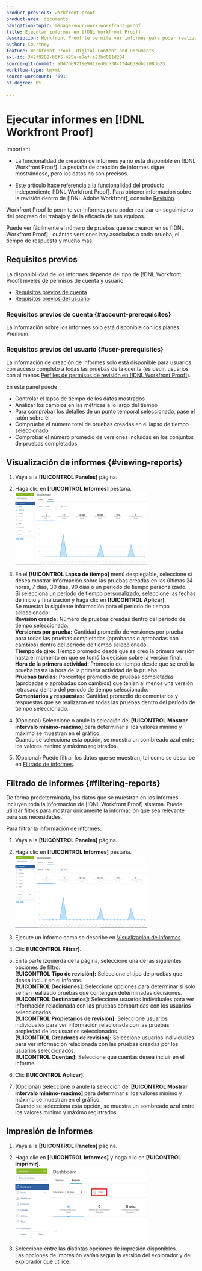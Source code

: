 ```yaml
---
product-previous: workfront-proof
product-area: documents
navigation-topic: manage-your-work-workfront-proof
title: Ejecutar informes en [!DNL Workfront Proof]
description: Workfront Proof le permite ver informes para poder realizar un seguimiento del progreso del trabajo y de la eficacia de sus equipos.
author: Courtney
feature: Workfront Proof, Digital Content and Documents
exl-id: 342f9282-b6f5-425e-a7ef-e23bd011d284
source-git-commit: a0d76692f9e9d12ed0d538c1344638dbc208d625
workflow-type: tm+mt
source-wordcount: '691'
ht-degree: 0%

---
```


# Ejecutar informes en [!DNL Workfront Proof]


>[!IMPORTANT]
>
>* <span class="previe">La funcionalidad de creación de informes ya no está disponible en [!DNL Workfront Proof]. La pestaña de creación de informes sigue mostrándose, pero los datos no son precisos.</span>
> 
>* Este artículo hace referencia a la funcionalidad del producto independiente [!DNL Workfront Proof]. Para obtener información sobre la revisión dentro de [!DNL Adobe Workfront], consulte [Revisión](../../../review-and-approve-work/proofing/proofing.md).


Workfront Proof le permite ver informes para poder realizar un seguimiento del progreso del trabajo y de la eficacia de sus equipos.

Puede ver fácilmente el número de pruebas que se crearon en su [!DNL Workfront Proof] , cuántas versiones hay asociadas a cada prueba, el tiempo de respuesta y mucho más.

## Requisitos previos

La disponibilidad de los informes depende del tipo de [!DNL Workfront Proof] niveles de permisos de cuenta y usuario.

* [Requisitos previos de cuenta](#account-prerequisites)
* [Requisitos previos del usuario](#user-prerequisites)

### Requisitos previos de cuenta {#account-prerequisites}

La información sobre los informes solo está disponible con los planes Premium.

### Requisitos previos del usuario {#user-prerequisites}

La información de creación de informes solo está disponible para usuarios con acceso completo a todas las pruebas de la cuenta (es decir, usuarios con al menos [Perfiles de permisos de revisión en [!DNL Workfront Proof]](../../../workfront-proof/wp-acct-admin/account-settings/proof-perm-profiles-in-wp.md)).

En este panel puede

* Controlar el lapso de tiempo de los datos mostrados
* Analizar los cambios en las métricas a lo largo del tiempo
* Para comprobar los detalles de un punto temporal seleccionado, pase el ratón sobre él
* Compruebe el número total de pruebas creadas en el lapso de tiempo seleccionado
* Comprobar el número promedio de versiones incluidas en los conjuntos de pruebas completados

## Visualización de informes {#viewing-reports}

1. Vaya a la **[!UICONTROL Paneles]** página.
1. Haga clic en **[!UICONTROL Informes]** pestaña.\
   ![proof_reports.png](assets/proof-reports-350x193.png)

1. En el **[!UICONTROL Lapso de tiempo]** menú desplegable, seleccione si desea mostrar información sobre las pruebas creadas en las últimas 24 horas, 7 días, 30 días, 90 días o un período de tiempo personalizado.\
   Si selecciona un período de tiempo personalizado, seleccione las fechas de inicio y finalización y haga clic en **[!UICONTROL Aplicar]**.\
   Se muestra la siguiente información para el período de tiempo seleccionado:\
   **Revisión creada:** Número de pruebas creadas dentro del período de tiempo seleccionado.\
   **Versiones por prueba:** Cantidad promedio de versiones por prueba para todas las pruebas completadas (aprobadas o aprobadas con cambios) dentro del período de tiempo seleccionado.\
   **Tiempo de giro:** Tiempo promedio desde que se creó la primera versión hasta el momento en que se tomó la decisión sobre la versión final.\
   **Hora de la primera actividad:** Promedio de tiempo desde que se creó la prueba hasta la hora de la primera actividad de la prueba.\
   **Pruebas tardías:** Porcentaje promedio de pruebas completadas (aprobadas o aprobadas con cambios) que tenían al menos una versión retrasada dentro del período de tiempo seleccionado.\
   **Comentarios y respuestas:** Cantidad promedio de comentarios y respuestas que se realizaron en todas las pruebas dentro del período de tiempo seleccionado.

1. (Opcional) Seleccione o anule la selección del **[!UICONTROL Mostrar intervalo mínimo-máximo]** para determinar si los valores mínimo y máximo se muestran en el gráfico.\
   Cuando se selecciona esta opción, se muestra un sombreado azul entre los valores mínimo y máximo registrados.

1. (Opcional) Puede filtrar los datos que se muestran, tal como se describe en [Filtrado de informes](#filtering-reports).

## Filtrado de informes {#filtering-reports}

De forma predeterminada, los datos que se muestran en los informes incluyen toda la información de [!DNL Workfront Proof] sistema. Puede utilizar filtros para mostrar únicamente la información que sea relevante para sus necesidades.

Para filtrar la información de informes:

1. Vaya a la **[!UICONTROL Paneles]** página.
1. Haga clic en **[!UICONTROL Informes]** pestaña.\
   ![proof_reports.png](assets/proof-reports-350x193.png)

1. Ejecute un informe como se describe en [Visualización de informes](#viewing-reports).
1. Clic **[!UICONTROL Filtrar]**.

1. En la parte izquierda de la página, seleccione una de las siguientes opciones de filtro:\
   **[!UICONTROL Tipo de revisión]:** Seleccione el tipo de pruebas que desea incluir en el informe.\
   **[!UICONTROL Decisiones]:** Seleccione opciones para determinar si solo se han realizado pruebas que contengan determinadas decisiones.\
   **[!UICONTROL Destinatarios]:** Seleccione usuarios individuales para ver información relacionada con las pruebas compartidas con los usuarios seleccionados.\
   **[!UICONTROL Propietarios de revisión]:** Seleccione usuarios individuales para ver información relacionada con las pruebas propiedad de los usuarios seleccionados.\
   **[!UICONTROL Creadores de revisión]:** Seleccione usuarios individuales para ver información relacionada con las pruebas creadas por los usuarios seleccionados.\
   **[!UICONTROL Cuentas]:** Seleccione qué cuentas desea incluir en el informe.

1. Clic **[!UICONTROL Aplicar]**.
1. (Opcional) Seleccione o anule la selección del **[!UICONTROL Mostrar intervalo mínimo-máximo]** para determinar si los valores mínimo y máximo se muestran en el gráfico.\
   Cuando se selecciona esta opción, se muestra un sombreado azul entre los valores mínimo y máximo registrados.

## Impresión de informes

1. Vaya a la **[!UICONTROL Paneles]** página.
1. Haga clic en **[!UICONTROL Informes]** y haga clic en **[!UICONTROL Imprimir]**.\
   ![proof_reports_print.png](assets/proof-reports-print-350x191.png)

1. Seleccione entre las distintas opciones de impresión disponibles.\
   Las opciones de impresión varían según la versión del explorador y del explorador que utilice.
